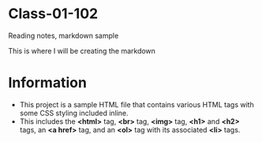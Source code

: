 # Class-01-102
Reading notes, markdown sample

This is where I will be creating the markdown

# Information

- This project is a sample HTML file that contains various HTML tags with some CSS styling included inline.
- This includes the **\<html>** tag, **\<br>** tag, **\<img>** tag, **\<h1>** and **\<h2>** tags, an **\<a href>** tag, and an **\<ol>** tag with its associated **\<li>** tags.
